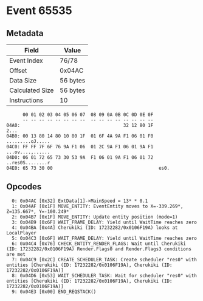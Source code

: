 # Event 65535

## Metadata

| Field           | Value    |
|-----------------|----------|
| Event Index     | 76/78    |
| Offset          | 0x04AC   |
| Data Size       | 56 bytes |
| Calculated Size | 56 bytes |
| Instructions    | 10       |

```
      00 01 02 03 04 05 06 07  08 09 0A 0B 0C 0D 0E 0F
      -- -- -- -- -- -- -- --  -- -- -- -- -- -- -- --
04A0:                                      32 12 80 1F              2...
04B0: 00 13 80 14 80 10 80 1F  01 6F 4A 9A F1 06 01 F0  .........oJ.....
04C0: FF FF 7F 6F 76 9A F1 06  01 2C 9A F1 06 01 9A F1  ...ov....,......
04D0: 06 01 72 65 73 30 53 9A  F1 06 01 9A F1 06 01 72  ..res0S........r
04E0: 65 73 30 00                                       es0.            
```

## Opcodes

```
  0: 0x04AC [0x32] ExtData[1]->MainSpeed = 13* * 0.1
  1: 0x04AF [0x1F] MOVE_ENTITY: EventEntity moves to X=-339.269*, Z=135.667*, Y=-100.249*
  2: 0x04B7 [0x1F] MOVE_ENTITY: Update entity position (mode=1)
  3: 0x04B9 [0x6F] WAIT_FRAME_DELAY: Yield until WaitTime reaches zero
  4: 0x04BA [0x4A] Cherukiki (ID: 17232282/0x0106F19A) looks at LocalPlayer
  5: 0x04C3 [0x6F] WAIT_FRAME_DELAY: Yield until WaitTime reaches zero
  6: 0x04C4 [0x76] CHECK_ENTITY_RENDER_FLAGS: Wait until Cherukiki (ID: 17232282/0x0106F19A) Render.Flags0 and Render.Flags3 conditions are met
  7: 0x04C9 [0x2C] CREATE_SCHEDULER_TASK: Create scheduler "res0" with entities [Cherukiki (ID: 17232282/0x0106F19A), Cherukiki (ID: 17232282/0x0106F19A)]
  8: 0x04D6 [0x53] WAIT_SCHEDULER_TASK: Wait for scheduler "res0" with entities [Cherukiki (ID: 17232282/0x0106F19A), Cherukiki (ID: 17232282/0x0106F19A)]
  9: 0x04E3 [0x00] END_REQSTACK()
```
